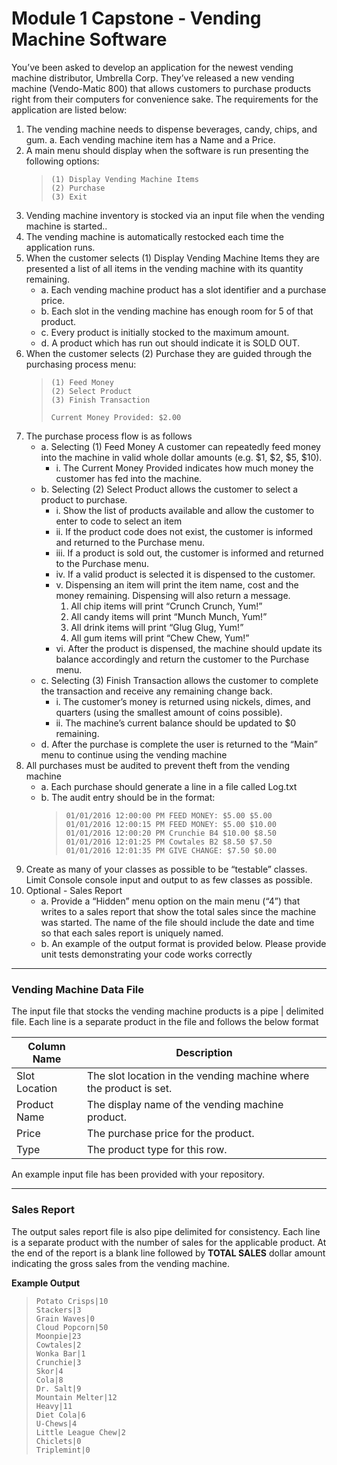 # Module 1 Capstone - Vending Machine Software

You’ve been asked to develop an application for the newest vending machine distributor,
Umbrella Corp. They’ve released a new vending machine (Vendo-Matic 800) that allows customers to purchase products right from their
computers for convenience sake.
The requirements for the application are listed below:
1. The vending machine needs to dispense beverages, candy, chips, and gum.
a. Each vending machine item has a Name and a Price.
2. A main menu should display when the software is run presenting the following options:
    >```
    >(1) Display Vending Machine Items
    >(2) Purchase
    >(3) Exit
    >```
3. Vending machine inventory is stocked via an input file when the vending machine is
started..
4. The vending machine is automatically restocked each time the application runs.
5. When the customer selects (1) Display Vending Machine Items they are presented
a list of all items in the vending machine with its quantity remaining.
    * a. Each vending machine product has a slot identifier and a purchase price.
    * b. Each slot in the vending machine has enough room for 5 of that product.
    * c. Every product is initially stocked to the maximum amount.
    * d. A product which has run out should indicate it is SOLD OUT.
6. When the customer selects (2) Purchase they are guided through the purchasing
process menu:
    >```
    >(1) Feed Money
    >(2) Select Product
    >(3) Finish Transaction
    >
    > Current Money Provided: $2.00
    >```
7. The purchase process flow is as follows
    * a. Selecting (1) Feed Money A customer can repeatedly feed money into the
    machine in valid whole dollar amounts (e.g. $1, $2, $5, $10).
        * i. The Current Money Provided indicates how much money the customer
    has fed into the machine.
    * b. Selecting (2) Select Product allows the customer to select a product to
    purchase.
        * i. Show the list of products available and allow the customer to enter to
    code to select an item
        * ii. If the product code does not exist, the customer is informed and returned
    to the Purchase menu.
        * iii. If a product is sold out, the customer is informed and returned to the
    Purchase menu.
        * iv. If a valid product is selected it is dispensed to the customer.
        * v. Dispensing an item will print the item name, cost and the money
    remaining. Dispensing will also return a message.
            1.  All chip items will print “Crunch Crunch, Yum!”
            2. All candy items will print “Munch Munch, Yum!”
            3. All drink items will print “Glug Glug, Yum!”
            4. All gum items will print “Chew Chew, Yum!”
        * vi. After the product is dispensed, the machine should update its balance
    accordingly and return the customer to the Purchase menu.
    * c. Selecting (3) Finish Transaction allows the customer to complete the
    transaction and receive any remaining change back.
        * i. The customer’s money is returned using nickels, dimes, and quarters
    (using the smallest amount of coins possible).
        * ii. The machine’s current balance should be updated to $0 remaining.
    * d. After the purchase is complete the user is returned to the “Main” menu to
    continue using the vending machine
8. All purchases must be audited to prevent theft from the vending machine
    * a. Each purchase should generate a line in a file called Log.txt
    * b. The audit entry should be in the format:
        >```
        > 01/01/2016 12:00:00 PM FEED MONEY: $5.00 $5.00
         >01/01/2016 12:00:15 PM FEED MONEY: $5.00 $10.00
         >01/01/2016 12:00:20 PM Crunchie B4 $10.00 $8.50
         >01/01/2016 12:01:25 PM Cowtales B2 $8.50 $7.50
         >01/01/2016 12:01:35 PM GIVE CHANGE: $7.50 $0.00
         >```
9. Create as many of your classes as possible to be “testable” classes. Limit Console
console input and output to as few classes as possible.
10. Optional - Sales Report
    * a. Provide a “Hidden” menu option on the main menu (“4”) that writes to a sales
report that show the total sales since the machine was started. The name of the
file should include the date and time so that each sales report is uniquely named.
    * b. An example of the output format is provided below.
Please provide unit tests demonstrating your code works correctly
___
### **Vending Machine Data File**
The input file that stocks the vending machine products is a pipe | delimited file. Each line is a separate product in the file and follows the below format

| Column Name   | Description |
----------------|-------------|
| Slot Location | The slot location in the vending machine where the product is set. |
| Product Name  | The display name of the vending machine product.                   |
| Price         | The purchase price for the product.                                |
| Type          | The product type for this row.                                     |

An example input file has been provided with your repository.

 ---
 ###  **Sales Report**
 The output sales report file is also pipe delimited for consistency. Each line is a separate product with the number of sales for the applicable product. At the end of the report is a blank line followed by **TOTAL SALES** dollar amount indicating the gross sales from the vending machine.

 **Example Output**

>```
>Potato Crisps|10
>Stackers|3
>Grain Waves|0
>Cloud Popcorn|50
>Moonpie|23
>Cowtales|2
>Wonka Bar|1
>Crunchie|3
>Skor|4
>Cola|8
>Dr. Salt|9
>Mountain Melter|12
>Heavy|11
>Diet Cola|6
>U-Chews|4
>Little League Chew|2
>Chiclets|0
>Triplemint|0
>```
